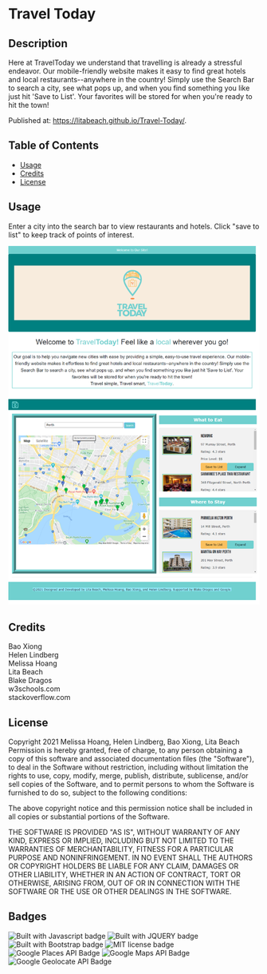 # Travel Today

## Description 

Here at TravelToday we understand that travelling is already a stressful endeavor. Our mobile-friendly website makes it easy to find great hotels and local restaurants--anywhere in the country! Simply use the Search Bar to search a city, see what pops up, and when you find something you like just hit 'Save to List'. Your favorites will be stored for when you're ready to hit the town!

Published at: https://litabeach.github.io/Travel-Today/.

## Table of Contents

* [Usage](#usage)
* [Credits](#credits)
* [License](#license)


## Usage 

Enter a city into the search bar to view restaurants and hotels.  Click "save to list" to keep track of points of interest.

![Screenshot of map with markers and results of restaurants and hotels in Perth](Assets/screenshot.png)

## Credits

Bao Xiong <br>
Helen Lindberg <br>
Melissa Hoang <br>
Lita Beach <br>
Blake Dragos<br>
w3schools.com <br>
stackoverflow.com


## License

Copyright 2021 Melissa Hoang, Helen Lindberg, Bao Xiong,  Lita Beach
Permission is hereby granted, free of charge, to any person obtaining a copy of this software and associated documentation files (the "Software"), to deal in the Software without restriction, including without limitation the rights to use, copy, modify, merge, publish, distribute, sublicense, and/or sell copies of the Software, and to permit persons to whom the Software is furnished to do so, subject to the following conditions:

The above copyright notice and this permission notice shall be included in all copies or substantial portions of the Software.

THE SOFTWARE IS PROVIDED "AS IS", WITHOUT WARRANTY OF ANY KIND, EXPRESS OR IMPLIED, INCLUDING BUT NOT LIMITED TO THE WARRANTIES OF MERCHANTABILITY, FITNESS FOR A PARTICULAR PURPOSE AND NONINFRINGEMENT. IN NO EVENT SHALL THE AUTHORS OR COPYRIGHT HOLDERS BE LIABLE FOR ANY CLAIM, DAMAGES OR OTHER LIABILITY, WHETHER IN AN ACTION OF CONTRACT, TORT OR OTHERWISE, ARISING FROM, OUT OF OR IN CONNECTION WITH THE SOFTWARE OR THE USE OR OTHER DEALINGS IN THE SOFTWARE.

## Badges

![Built with Javascript badge](https://img.shields.io/badge/Built_with-Javascript-green)
![Built with JQUERY badge](https://img.shields.io/badge/Built_with-jQuery-orange)
![Built with Bootstrap badge](https://img.shields.io/badge/Built_with-Bootstrap-red)
![MIT license badge](https://img.shields.io/badge/License-MIT-blue)
![Google Places API Badge](https://img.shields.io/badge/API-Google_Places-yellow)
![Google Maps API Badge](https://img.shields.io/badge/API-Google_Maps-purple)
![Google Geolocate API Badge](https://img.shields.io/badge/API-Google_Geolocate-brown)
